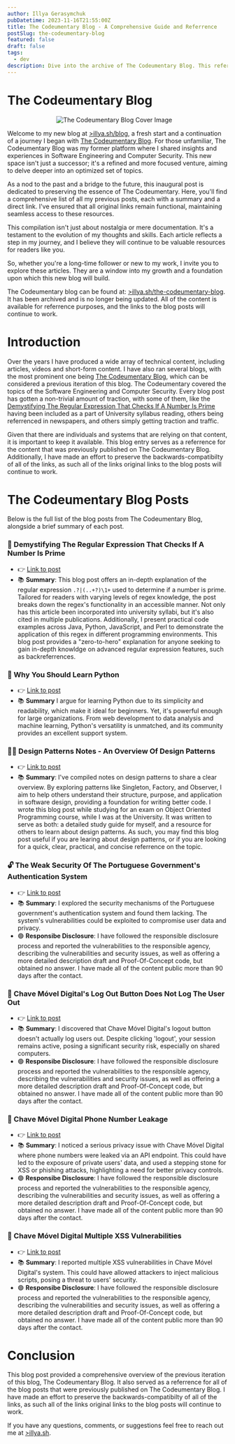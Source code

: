 ```yaml
---
author: Illya Gerasymchuk
pubDatetime: 2023-11-16T21:55:00Z
title: The Codeumentary Blog - A Comprehensive Guide and Referrence
postSlug: the-codeumentary-blog
featured: false
draft: false
tags:
  - dev
description: Dive into the archive of The Codeumentary Blog. This reference guide offers a seamlesstransition to the new blog at illya.sh/blog, ensuring continued access to the insights and deep technical dives on Software Engineering and Computer Security. Explore the blog posts which have been revered in academic and professional circles, and access their summaries in one place. The backlink integerity of The Codeumentary Blog has been preserved.
---
```


# The Codeumentary Blog

<div style="text-align:center; max-width:97%;">
   <img src="/assets/blog/the-codeumentary-blog/cover.webp" alt="The Codeumentary Blog Cover Image" style="max-width:100%; max-height:auto;border:none;">
</div>

Welcome to my new blog at [>illya.sh/blog](https://illya.sh/blog), a fresh start and a continuation of a journey I began with [The Codeumentary Blog](https://illya.sh/the-codeumentary-blog/). For those unfamiliar, The Codeumentary Blog was my former platform where I shared insights and experiences in Software Engineering and Computer Security. This new space isn't just a successor; it's a refined and more focused venture, aiming to delve deeper into an optimized set of topics.

As a nod to the past and a bridge to the future, this inaugural post is dedicated to preserving the essence of The Codeumentary. Here, you'll find a comprehensive list of all my previous posts, each with a summary and a direct link. I've ensured that all original links remain functional, maintaining seamless access to these resources.

This compilation isn't just about nostalgia or mere documentation. It's a testament to the evolution of my thoughts and skills. Each article reflects a step in my journey, and I believe they will continue to be valuable resources for readers like you.

So, whether you're a long-time follower or new to my work, I invite you to explore these articles. They are a window into my growth and a foundation upon which this new blog will build.

The Codeumentary blog can be found at: [>illya.sh/the-codeumentary-blog](https://illya.sh/the-codeumentary-blog/). It has been archived and is no longer being updated. All of the content is available for referrence purposes, and the links to the blog posts will continue to work.

# Introduction

Over the years I have produced a wide array of technical content, including articles, videos and short-form content. I have also ran several blogs, with the most prominent one being [The Codeumentary Blog](https://illya.sh/the-codeumentary-blog/), which can be considered a previous iteration of this blog. The Codeumentary covered the topics of the Software Engineering and Computer Security. Every blog post has gotten a non-trivial amount of traction, with some of them, like the [Demystifying The Regular Expression That Checks If A Number Is Prime ]() having been included as a part of University syllabus reading, others being referrenced in newspapers, and others simply getting traction and traffic.

Given that there are individuals and systems that are relying on that content, it is important to keep it available. This blog entry serves as a referrence for the content that was previously published on The Codeumentary Blog. Additionally, I have made an effort to preserve the backwards-compatibilty of all of the links, as such all of the links original links to the blog posts will continue to work.

# The Codeumentary Blog Posts

Below is the full list of the blog posts from The Codeumentary Blog, alongside a brief summary of each post.

### 👀 Demystifying The Regular Expression That Checks If A Number Is Prime

- 👉 [Link to post](https://illya.sh/the-codeumentary-blog/regular-expression-that-checks-if-a-number-is-prime/)
- 📚 **Summary**: This blog post offers an in-depth explanation of the regular expression `.?|(..+?)\1+` used to determine if a number is prime. Tailored for readers with varying levels of regex knowledge, the post breaks down the regex's functionality in an accessible manner. Not only has this article been incorporated into university syllabi, but it's also cited in multiple publications. Additionally, I present practical code examples across Java, Python, JavaScript, and Perl to demonstrate the application of this regex in different programming environments. This blog post provides a "zero-to-hero" explanation for anyone seeking to gain in-depth knowldge on advanced regular expression features, such as backreferrences.

### 🐍 Why You Should Learn Python

- 👉 [Link to post](https://illya.sh/the-codeumentary-blog/why-you-should-learn-python/)
- 📚 **Summary** I argue for learning Python due to its simplicity and readability, which make it ideal for beginners. Yet, it's powerful enough for large organizations. From web development to data analysis and machine learning, Python's versatility is unmatched, and its community provides an excellent support system.

### 👷‍♀️ Design Patterns Notes - An Overview Of Design Patterns

- 👉 [Link to post](https://illya.sh/the-codeumentary-blog/design-patterns-notes/)
- 📚 **Summary**: I've compiled notes on design patterns to share a clear overview. By exploring patterns like Singleton, Factory, and Observer, I aim to help others understand their structure, purpose, and application in software design, providing a foundation for writing better code. I wrote this blog post while studying for an exam on Object Oriented Programming course, while I was at the University. It was written to serve as both: a detailed study guide for myself, and a resource for others to learn about design patterns. As such, you may find this blog post useful if you are learing about design patterns, or if you are looking for a quick, clear, practical, and concise referrence on the topic.

### 🔓 The Weak Security Of The Portuguese Government's Authentication System

- 👉 [Link to post](https://illya.sh/the-codeumentary-blog/weak-security-portuguese-gov-authentication/)
- 📚 **Summary**: I explored the security mechanisms of the Portuguese government's authentication system and found them lacking. The system's vulnerabilities could be exploited to compromise user data and privacy.
- 🟢 **Responsibe Disclosure**: I have followed the responsible disclosure process and reported the vulnerabilities to the responsible agency, describing the vulnerabilities and security issues, as well as offering a more detailed description draft and Proof-Of-Concept code, but obtained no answer. I have made all of the content public more than 90 days after the contact.

### 🔏 Chave Móvel Digital's Log Out Button Does Not Log The User Out

- 👉 [Link to post](https://illya.sh/the-codeumentary-blog/cmd-logout-does-not-log-out/)
- 📚 **Summary**: I discovered that Chave Móvel Digital's logout button doesn't actually log users out. Despite clicking 'logout', your session remains active, posing a significant security risk, especially on shared computers.
- 🟢 **Responsibe Disclosure**: I have followed the responsible disclosure process and reported the vulnerabilities to the responsible agency, describing the vulnerabilities and security issues, as well as offering a more detailed description draft and Proof-Of-Concept code, but obtained no answer. I have made all of the content public more than 90 days after the contact.

### 📲 Chave Móvel Digital Phone Number Leakage

- 👉 [Link to post](https://illya.sh/the-codeumentary-blog/cmd-phone-number-leakage/)
- 📚 **Summary**: I noticed a serious privacy issue with Chave Móvel Digital where phone numbers were leaked via an API endpoint. This could have led to the exposure of private users' data, and used a stepping stone for XSS or phishing attacks, highlighting a need for better privacy controls.
- 🟢 **Responsibe Disclosure**: I have followed the responsible disclosure process and reported the vulnerabilities to the responsible agency, describing the vulnerabilities and security issues, as well as offering a more detailed description draft and Proof-Of-Concept code, but obtained no answer. I have made all of the content public more than 90 days after the contact.

### 💉 Chave Móvel Digital Multiple XSS Vulnerabilities

- 👉 [Link to post](https://illya.sh/the-codeumentary-blog/cmd-multiple-xss/)
- 📚 **Summary**: I reported multiple XSS vulnerabilities in Chave Móvel Digital's system. This could have allowed attackers to inject malicious scripts, posing a threat to users' security.
- 🟢 **Responsibe Disclosure**: I have followed the responsible disclosure process and reported the vulnerabilities to the responsible agency, describing the vulnerabilities and security issues, as well as offering a more detailed description draft and Proof-Of-Concept code, but obtained no answer. I have made all of the content public more than 90 days after the contact.

# Conclusion

This blog post provided a comprehensive overview of the previous iteration of this blog, The Codeumentary Blog. It also served as a referrence for all of the blog posts that were previously published on The Codeumentary Blog. I have made an effort to preserve the backwards-compatibilty of all of the links, as such all of the links original links to the blog posts will continue to work.

If you have any questions, comments, or suggestions feel free to reach out me at [>illya.sh](https://illya.sh/).
